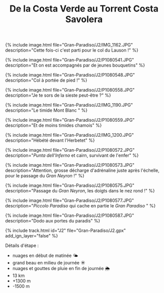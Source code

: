 ﻿---
title: "De la Costa Verde au Torrent Costa Savolera"
permalink: /Gran-Paradiso/J2/
sidebar:
  nav: "gran_paradiso"
enable_tracks: true
---

{% include image.html file="Gran-Paradiso/J2/IMG_1162.JPG" description="Cette fois-ci c'est parti pour le col du Lauson !" %}

{% include image.html file="Gran-Paradiso/J2/P1080541.JPG" description="Et on est accompagnés par de jeunes bouquetins" %}

{% include image.html file="Gran-Paradiso/J2/P1080548.JPG" description="Col à portée de pied !" %}

{% include image.html file="Gran-Paradiso/J2/P1080558.JPG" description="Je te sors de la sieste peut-être ?" %}

{% include image.html file="Gran-Paradiso/J2/IMG_1190.JPG" description="Le timide Mont Blanc " %}

{% include image.html file="Gran-Paradiso/J2/P1080559.JPG" description="Et de moins timides chamois" %}

{% include image.html file="Gran-Paradiso/J2/IMG_1200.JPG" description="Hébété devant l'Herbetet" %}

{% include image.html file="Gran-Paradiso/J2/P1080572.JPG" description="*Punta dell'Inferno* et cairn, survivant de l'enfer" %}

{% include image.html file="Gran-Paradiso/J2/P1080573.JPG" description="Attention, grosse décharge d'adrénaline juste après l'échelle, pour le passage du *Gran Neyron* !" %}

{% include image.html file="Gran-Paradiso/J2/P1080575.JPG" description="Passage du *Gran Neyron*, les doigts dans le nez rond !" %}

{% include image.html file="Gran-Paradiso/J2/P1080577.JPG" description="*Piccolo Paradiso* qui cache en partie le *Gran Paradiso* " %}

{% include image.html file="Gran-Paradiso/J2/P1080587.JPG" description="Dodo aux portes du paradis" %}

{% include track.html id="J2" file="Gran-Paradiso/J2.gpx" add_ign_layer="false" %}

Détails d'étape :
* nuages en début de matinée :sun_behind_small_cloud:
* grand beau en milieu de journée :sunny:
* nuages et gouttes de pluie en fin de journée :sun_behind_rain_cloud:
* 13 km
* +1300 m
* -1500 m
